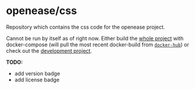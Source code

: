 openease/css
================

Repository which contains the css code for the openease project.

Cannot be run by itself as of right now. Either build the [whole project](https://github.com/ease-crc/openease) with docker-compose (will pull the most recent docker-build from [`docker-hub`](https://hub.docker.com/r/openease/css)) or check out the [development project](https://github.com/navidJadid/openease_webserver_development).

**TODO:**
- add version badge
- add license badge
